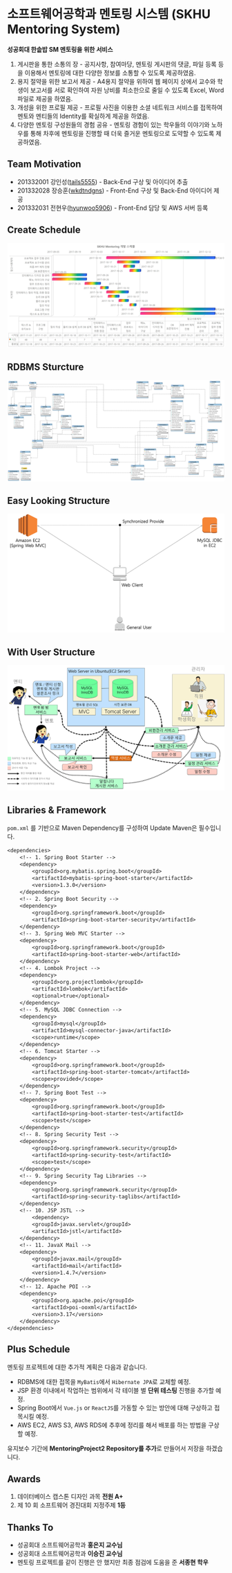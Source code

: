 # 소프트웨어공학과 멘토링 시스템 (SKHU Mentoring System)
**성공회대 한솥밥 SM 멘토링을 위한 서비스**
1. 게시판을 통한 소통의 장 - 공지사항, 참여마당, 멘토링 게시판의 댓글, 파일 등록 등을 이용해서 멘토링에 대한 다양한 정보를 소통할 수 있도록 제공하였음.
2. 용지 절약을 위한 보고서 제공 - A4용지 절약을 위하여 웹 페이지 상에서 교수와 학생이 보고서를 서로 확인하여 자원 낭비를 최소한으로 줄일 수 있도록 Excel, Word 파일로 제공을 하였음.
3. 개성을 위한 프로필 제공 - 프로필 사진을 이용한 소셜 네트워크 서비스를 접목하여 멘토와 멘티들의 Identity를 확실하게 제공을 하였음.
4. 다양한 멘토링 구성원들의 경험 공유 - 멘토링 경험이 있는 학우들의 이야기와 노하우를 통해 차후에 멘토링을 진행할 때 더욱 즐거운 멘토링으로 도약할 수 있도록 제공하였음.

## Team Motivation
- 201332001 강인성([tails5555](https://github.com/tails5555)) - Back-End 구상 및 아이디어 추출
- 201332028 장승훈([wkdtndgns](https://github.com/wkdtndgns)) - Front-End 구상 및 Back-End 아이디어 제공
- 201332031 전현우([hyunwoo5906](https://github.com/hyunwoo5906)) - Front-End 담당 및 AWS 서버 등록

## Create Schedule
![motivation_schedule](/src/docs/img/motivation_schedule.jpg "motivation_schedule")

## RDBMS Sturcture
![motivation_rdbms_physical](/src/docs/img/motivation_rdbms_physical.png "motivation_rdbms_physical")

## Easy Looking Structure
![motivation_easy_structure](/src/docs/img/motivation_easy_structure.png "motivation_easy_structure")

## With User Structure
![motivation_structure](/src/docs/img/motivation_structure.png "motivation_structure")

## Libraries & Framework
`pom.xml` 를 기반으로 Maven Dependency를 구성하여 Update Maven은 필수입니다.

```
<dependencies>
	<!-- 1. Spring Boot Starter -->
	<dependency>
		<groupId>org.mybatis.spring.boot</groupId>
		<artifactId>mybatis-spring-boot-starter</artifactId>
		<version>1.3.0</version>
	</dependency>
	<!-- 2. Spring Boot Security -->
	<dependency>
		<groupId>org.springframework.boot</groupId>
		<artifactId>spring-boot-starter-security</artifactId>
	</dependency>
	<!-- 3. Spring Web MVC Starter -->
	<dependency>
		<groupId>org.springframework.boot</groupId>
		<artifactId>spring-boot-starter-web</artifactId>
	</dependency>
	<!-- 4. Lombok Project -->
	<dependency>
		<groupId>org.projectlombok</groupId>
		<artifactId>lombok</artifactId>
		<optional>true</optional>
	</dependency>
	<!-- 5. MySQL JDBC Connection -->
	<dependency>
		<groupId>mysql</groupId>
		<artifactId>mysql-connector-java</artifactId>
		<scope>runtime</scope>
	</dependency>
	<!-- 6. Tomcat Starter -->
	<dependency>
		<groupId>org.springframework.boot</groupId>
		<artifactId>spring-boot-starter-tomcat</artifactId>
		<scope>provided</scope>
	</dependency>
	<!-- 7. Spring Boot Test -->
	<dependency>
		<groupId>org.springframework.boot</groupId>
		<artifactId>spring-boot-starter-test</artifactId>
		<scope>test</scope>
	</dependency>
	<!-- 8. Spring Security Test -->
	<dependency>
		<groupId>org.springframework.security</groupId>
		<artifactId>spring-security-test</artifactId>
		<scope>test</scope>
	</dependency>
	<!-- 9. Spring Security Tag Libraries -->
	<dependency>
		<groupId>org.springframework.security</groupId>
		<artifactId>spring-security-taglibs</artifactId>
	</dependency>
	<!-- 10. JSP JSTL -->
		<dependency>
		<groupId>javax.servlet</groupId>
		<artifactId>jstl</artifactId>
	</dependency>
	<!-- 11. JavaX Mail -->
	<dependency> 
		<groupId>javax.mail</groupId> 
		<artifactId>mail</artifactId> 	
		<version>1.4.7</version> 
	</dependency>
	<!-- 12. Apache POI -->
	<dependency>
		<groupId>org.apache.poi</groupId> 
		<artifactId>poi-ooxml</artifactId>
		<version>3.17</version>
	</dependency>
</dependencies>
```

## Plus Schedule
멘토링 프로젝트에 대한 추가적 계획은 다음과 같습니다.

- RDBMS에 대한 접목을 `MyBatis`에서 `Hibernate JPA`로 교체할 예정.
- JSP 환경 이내에서 작업하는 범위에서 각 테이블 별 **단위 테스팅** 진행을 추가할 예정.
- Spring Boot에서 `Vue.js` or `ReactJS`를 가동할 수 있는 방안에 대해 구상하고 접목시킬 예정.
- AWS EC2, AWS S3, AWS RDS에 추후에 정리를 해서 배포를 하는 방법을 구상할 예정.

유지보수 기간에 **MentoringProject2 Repository를 추가**로 만들어서 저장을 하겠습니다.

## Awards
1. 데이터베이스 캡스톤 디자인 과목 **전원 A+**
2. 제 10 회 소프트웨어 경진대회 지정주제 **1등**

## Thanks To
- 성공회대 소프트웨어공학과 **홍은지 교수님**
- 성공회대 소프트웨어공학과 **이승진 교수님**
- 멘토링 프로젝트를 같이 진행은 안 했지만 최종 점검에 도움을 준 **서종현 학우**